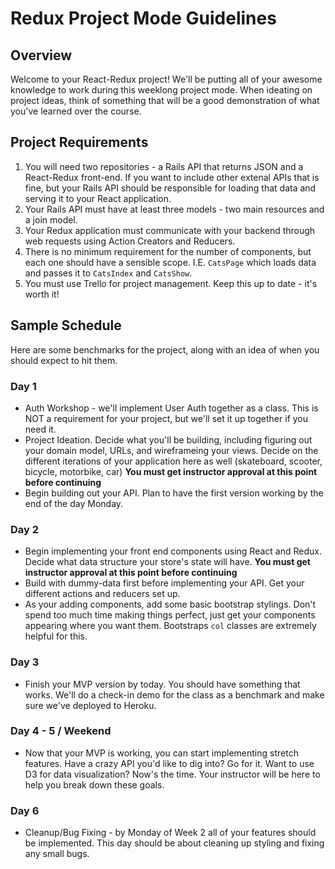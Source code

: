 # Redux Project Mode Guidelines

## Overview

Welcome to your React-Redux project! We'll be putting all of your awesome knowledge to work during this weeklong project mode. When ideating on project ideas, think of something that will be a good demonstration of what you've learned over the course.

## Project Requirements

1. You will need two repositories - a Rails API that returns JSON and a React-Redux front-end. If you want to include other extenal APIs that is fine, but your Rails API should be responsible for loading that data and serving it to your React application. 
2. Your Rails API must have at least three models - two main resources and a join model.
3. Your Redux application must communicate with your backend through web requests using Action Creators and Reducers.
4. There is no minimum requirement for the number of components, but each one should have a sensible scope. I.E. `CatsPage` which loads data and passes it to `CatsIndex` and `CatsShow`.
5. You must use Trello for project management. Keep this up to date - it's worth it!

## Sample Schedule

Here are some benchmarks for the project, along with an idea of when you should expect to hit them.

### Day 1
  + Auth Workshop - we'll implement User Auth together as a class. This is NOT a requirement for your project, but we'll set it up together if you need it.
  + Project Ideation. Decide what you'll be building, including figuring out your domain model, URLs, and wireframeing your views. Decide on the different iterations of your application here as well (skateboard, scooter, bicycle, motorbike, car)  **You must get instructor approval at this point before continuing**
  +  Begin building out your API. Plan to have the first version working by the end of the day Monday.

### Day 2
	
  + Begin implementing your front end components using React and Redux. Decide what data structure your store's state will have.   **You must get instructor approval at this point before continuing**
  + Build with dummy-data first before implementing your API. Get your different actions and reducers set up. 
  + As your adding components, add some basic bootstrap stylings. Don't spend too much time making things perfect, just get your components appearing where you want them. Bootstraps `col` classes are extremely helpful for this. 

### Day 3
 + Finish your MVP version by today. You should have something that works. We'll do a check-in demo for the class as a benchmark and make sure we've deployed to Heroku.


### Day 4 - 5 / Weekend
+ Now that your MVP is working, you can start implementing stretch features. Have a crazy API you'd like to dig into? Go for it. Want to use D3 for data visualization? Now's the time. Your instructor will be here to help you break down these goals. 


### Day 6
+ Cleanup/Bug Fixing - by Monday of Week 2 all of your features should be implemented. This day should be about cleaning up styling and fixing any small bugs. 